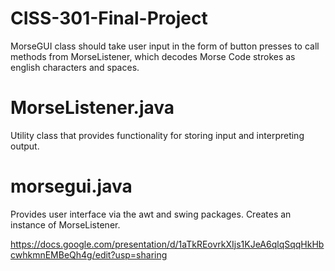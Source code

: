 # CISS-301-Final-Project

MorseGUI class should take user input in the form of button presses to call methods from MorseListener, which decodes Morse Code strokes as english characters and spaces. 

# MorseListener.java
  Utility class that provides functionality for storing input and interpreting output.
  
# morsegui.java 
  Provides user interface via the awt and swing packages. Creates an instance of MorseListener.

https://docs.google.com/presentation/d/1aTkREovrkXIjs1KJeA6qlqSqqHkHbcwhkmnEMBeQh4g/edit?usp=sharing

